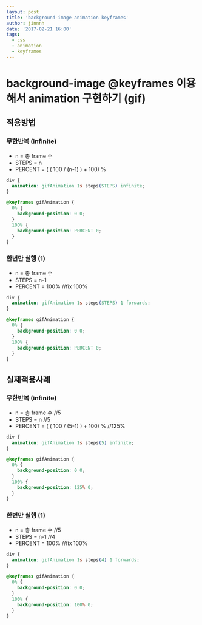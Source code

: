```yaml
---
layout: post
title: 'background-image animation keyframes'
author: jinnnh
date: '2017-02-21 16:00'
tags:
  - css
  - animation
  - keyframes
---
```


# background-image @keyframes 이용해서 animation 구현하기 (gif)

## 적용방법

### 무한반복 (infinite)

- n = 총 frame 수
- STEPS = n
- PERCENT = ( ( 100 / (n-1) ) + 100) %

```css
div {
  animation: gifAnimation 1s steps(STEPS) infinite;
}

@keyframes gifAnimation {
  0% {
    background-position: 0 0;
  }
  100% {
    background-position: PERCENT 0;
  }
}
```

### 한번만 실행 (1)

- n = 총 frame 수
- STEPS = n-1
- PERCENT = 100% //fix 100%

```css
div {
  animation: gifAnimation 1s steps(STEPS) 1 forwards;
}

@keyframes gifAnimation {
  0% {
    background-position: 0 0;
  }
  100% {
    background-position: PERCENT 0;
  }
}
```

## 실제적용사례

### 무한반복 (infinite)

- n = 총 frame 수 //5
- STEPS = n //5
- PERCENT = ( ( 100 / (5-1) ) + 100) % //125%

```css
div {
  animation: gifAnimation 1s steps(5) infinite;
}

@keyframes gifAnimation {
  0% {
    background-position: 0 0;
  }
  100% {
    background-position: 125% 0;
  }
}
```

### 한번만 실행 (1)

- n = 총 frame 수 //5
- STEPS = n-1 //4
- PERCENT = 100% //fix 100%

```css
div {
  animation: gifAnimation 1s steps(4) 1 forwards;
}

@keyframes gifAnimation {
  0% {
    background-position: 0 0;
  }
  100% {
    background-position: 100% 0;
  }
}
```
